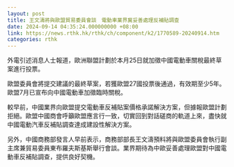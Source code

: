 ```yaml
---
layout: post
title: 王文濤將與歐盟貿易委員會談　電動車業界冀妥善處理反補貼調查
date: 2024-09-14 04:35:24.000000000 +08:00
link: https://news.rthk.hk/rthk/ch/component/k2/1770589-20240914.htm
categories: rthk
---
```


外電引述消息人士報道，歐洲聯盟計劃於本月25日就加徵中國電動車關稅最終草案進行投票。

歐盟委員會將提交建議的最終草案，若獲歐盟27國投票後通過，有效期至少5年。歐盟7月已宣布向中國電動車加徵臨時關稅。

較早前，中國業界向歐盟提交電動車反補貼案價格承諾解決方案，但據報歐盟計劃拒絕。歐盟中國商會呼籲歐盟應言行一致，切實回到對話磋商的軌道上來，盡快就中國電動汽車反補貼調查達成建設性解決方案。 

另外，中國商務部發言人早前表示，商務部部長王文濤預料將與歐盟委員會執行副主席兼貿易委員東布羅夫斯基斯舉行會談。業界期待為中歐妥善處理歐盟對中國電動車反補貼調查，提供良好契機。
